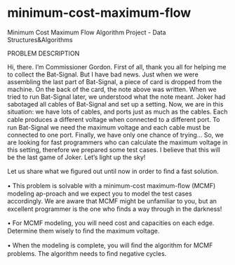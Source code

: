 # minimum-cost-maximum-flow
Minimum Cost Maximum Flow Algorithm Project - Data Structures&Algorithms

PROBLEM DESCRIPTION

Hi, there. I’m Commissioner Gordon. First of all, thank you all for helping me to collect the Bat-Signal. But I have bad news. Just when we were assembling the last part of Bat-Signal, a piece of card is dropped from the machine. On the back of the card, the note above was written. When we tried to run Bat-Signal later, we understood what the note meant. Joker had sabotaged all cables of Bat-Signal and set up a setting. Now, we are in this situation: we have lots of cables, and ports just as much as the cables. Each cable produces a diﬀerent voltage when connected to a diﬀerent port. To run Bat-Signal we need the maximum voltage and each cable must be connected to one port. Finally, we have only one chance of trying...
So, we are looking for fast programmers who can calculate the maximum voltage in this setting, therefore we prepared some test cases.
I believe that this will be the last game of Joker. Let’s light up the sky!

Let us share what we ﬁgured out until now in order to ﬁnd a fast solution.

•	This problem is solvable with a minimum-cost maximum-ﬂow (MCMF) modeling ap-proach and we expect you to model the test cases accordingly. We are aware that MCMF might be unfamiliar to you, but an excellent programmer is the one who ﬁnds a way through in the darkness!

•	For MCMF modeling, you will need cost and capacities on each edge. Determine them wisely to ﬁnd the maximum voltage.

•	When the modeling is complete, you will ﬁnd the algorithm for MCMF problems. The algorithm needs to ﬁnd negative cycles.
